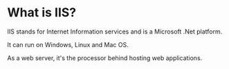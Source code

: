 # What is IIS?
IIS stands for Internet Information services and is a Microsoft .Net platform.

It can run on Windows, Linux and Mac OS.

As a web server, it's the processor behind hosting web applications.<br>
